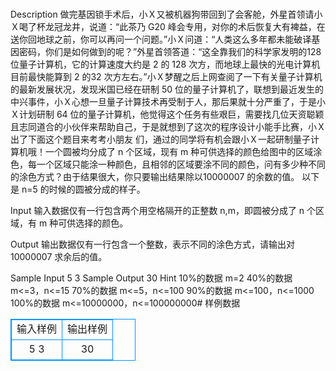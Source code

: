 # 
Description
做完基因锁手术后，小Ｘ又被机器狗带回到了会客舱，外星首领请小Ｘ喝了杯龙冠龙井，说道：“此茶乃 G20 峰会专用，对你的术后恢复大有裨益，在送你回地球之前，你可以再问一个问题。”小Ｘ问道：“人类这么多年都未能破译基因密码，你们是如何做到的呢？”外星首领答道：“这全靠我们的科学家发明的128 位量子计算机，它的计算速度大约是 2 的 128 次方，而地球上最快的光电计算机目前最快能算到 2 的32 次方左右。”小Ｘ梦醒之后上网查阅了一下有关量子计算机的最新发展状况，发现米国已经在研制 50 位的量子计算机了，联想到最近发生的中兴事件，小Ｘ心想一旦量子计算技术再受制于人，那后果就十分严重了，于是小Ｘ计划研制 64 位的量子计算机，他觉得这个任务有些艰巨，需要找几位天资聪颖且志同道合的小伙伴来帮助自己，于是就想到了这次的程序设计小能手比赛，小Ｘ出了下面这个题目来考考小朋友
们，通过的同学将有机会跟小Ｘ一起研制量子计算机哦！一个圆被均分成了 n 个区域，现有 m 种可供选择的颜色给图中的区域涂色，每一个区域只能涂一种颜色，且相邻的区域要涂不同的颜色，问有多少种不同的涂色方式？由于结果很大，你只要输出结果除以10000007 的余数的值。
以下是 n=5 的时候的圆被分成的样子。

 
Input
输入数据仅有一行包含两个用空格隔开的正整数 n,m，即圆被分成了 n 个区域，有 m 种可供选择的颜色。

Output
输出数据仅有一行包含一个整数，表示不同的涂色方式，请输出对 10000007 求余后的值。

Sample Input
5 3
Sample Output
30
Hint
10%的数据 m=2
40%的数据 m<=3，n<=15
70%的数据 m<=5，n<=100
90%的数据 m<=100，n<=1000
100%的数据 m<=10000000，n<=100000000# 样例数据
<style>
        table,table tr th, table tr td { border:1px solid #0094ff; }
        table { width: 200px; min-height: 25px; line-height: 25px; text-align: center; border-collapse: collapse;}   
    </style>
<table>
	<tr>
		<td>输入样例</td>
		<td>输出样例</td>
	</tr>
<tr><td>5 3</td><td>30</td></tr></table>
